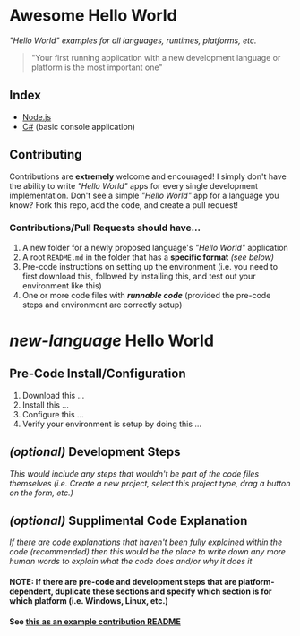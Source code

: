# Awesome Hello World

*"Hello World" examples for all languages, runtimes, platforms, etc.*

> "Your first running application with a new development language or platform is the most important one"

## Index

- [Node.js](nodejs/README.md)
- [C#](cshar-console/README.md) (basic console application)

## Contributing

Contributions are **extremely** welcome and encouraged!  I simply don't have the ability to write *"Hello World"* apps for every single development implementation.  Don't see a simple *"Hello World"* app for a language you know?  Fork this repo, add the code, and create a pull request!

### Contributions/Pull Requests should have...

1. A new folder for a newly proposed language's *"Hello World"* application
2. A root `README.md` in the folder that has a **specific format** *(see below)*
3. Pre-code instructions on setting up the environment (i.e. you need to first download this, followed by installing this, and test out your environment like this)
4. One or more code files with ***runnable code*** (provided the pre-code steps and environment are correctly setup)

# ***new-language*** Hello World

## Pre-Code Install/Configuration
1. Download this ...
2. Install this ...
3. Configure this ...
4. Verify your environment is setup by doing this ...

## *(optional)* Development Steps

*This would include any steps that wouldn't be part of the code files themselves (i.e. Create a new project, select this project type, drag a button on the form, etc.)*

## *(optional)* Supplimental Code Explanation

*If there are code explanations that haven't been fully explained within the code (recommended) then this would be the place to write down any more human words to explain what the code does and/or why it does it*

#### **NOTE**: If there are pre-code and development steps that are platform-dependent, duplicate these sections and specify which section is for which platform (i.e. Windows, Linux, etc.)

#### See [this as an example contribution README](nodejs/README.md)